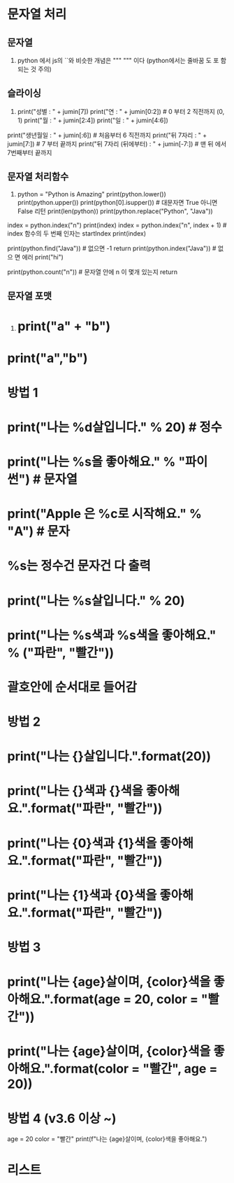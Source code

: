 # 문자열 처리

## 문자열

1.  python 에서 js의 ``와 비슷한 개념은 """ """ 이다 (python에서는 줄바꿈 도 포
    함되는 것 주의)

## 슬라이싱

1. print("성별 : " + jumin[7]) print("연 : " + jumin[0:2]) # 0 부터 2 직전까지
   (0, 1) print("월 : " + jumin[2:4]) print("일 : " + jumin[4:6])

print("생년월일 : " + jumin[:6]) # 처음부터 6 직전까지 print("뒤 7자리 : " +
jumin[7:]) # 7 부터 끝까지 print("뒤 7자리 (뒤에부터) : " + jumin[-7:]) # 맨 뒤
에서 7번째부터 끝까지

## 문자열 처리함수

1. python = "Python is Amazing" print(python.lower()) print(python.upper())
   print(python[0].isupper()) # 대문자면 True 아니면 False 리턴
   print(len(python)) print(python.replace("Python", "Java"))

index = python.index("n") print(index) index = python.index("n", index + 1) #
index 함수의 두 번째 인자는 startIndex print(index)

print(python.find("Java")) # 없으면 -1 return print(python.index("Java")) # 없으
면 에러 print("hi")

print(python.count("n")) # 문자열 안에 n 이 몇개 있는지 return

## 문자열 포맷

1. # print("a" + "b")

# print("a","b")

# 방법 1

# print("나는 %d살입니다." % 20) # 정수

# print("나는 %s을 좋아해요." % "파이썬") # 문자열

# print("Apple 은 %c로 시작해요." % "A") # 문자

# %s는 정수건 문자건 다 출력

# print("나는 %s살입니다." % 20)

# print("나는 %s색과 %s색을 좋아해요." % ("파란", "빨간"))

# 괄호안에 순서대로 들어감

# 방법 2

# print("나는 {}살입니다.".format(20))

# print("나는 {}색과 {}색을 좋아해요.".format("파란", "빨간"))

# print("나는 {0}색과 {1}색을 좋아해요.".format("파란", "빨간"))

# print("나는 {1}색과 {0}색을 좋아해요.".format("파란", "빨간"))

# 방법 3

# print("나는 {age}살이며, {color}색을 좋아해요.".format(age = 20, color = "빨간"))

# print("나는 {age}살이며, {color}색을 좋아해요.".format(color = "빨간", age = 20))

# 방법 4 (v3.6 이상 ~)

age = 20 color = "빨간" print(f"나는 {age}살이며, {color}색을 좋아해요.")

# 리스트
